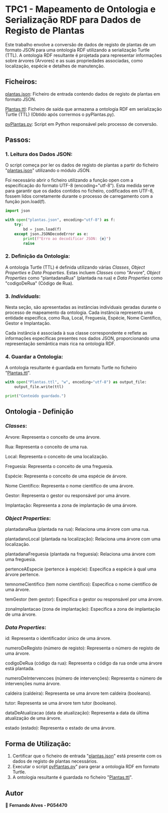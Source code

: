 # TPC1 - Mapeamento de Ontologia e Serialização RDF para Dados de Registo de Plantas

Este trabalho envolve a conversão de dados de registo de plantas de um formato JSON para uma ontologia RDF utilizando a serialização Turtle (TTL). A ontologia RDF resultante é projetada para representar informações sobre árvores (Arvores) e as suas propriedades associadas, como localização, espécie e detalhes de manutenção.

## Ficheiros:
[plantas.json](plantas.json): Ficheiro de entrada contendo dados de registo de plantas em formato JSON.

[Plantas.ttl](Plantas.ttl): Ficheiro de saída que armazena a ontologia RDF em serialização Turtle (TTL) (Obtido após corrermos o pyPlantas.py).

[pyPlantas.py](pyPlantas.py): Script em Python responsável pelo processo de conversão.

## Passos:

### 1. Leitura dos Dados JSON:

O script começa por ler os dados de registo de plantas a partir do ficheiro "[plantas.json](plantas.json)" utilizando o módulo JSON. 

Foi necessário abrir o ficheiro utilizando a função open com a especificação do formato UTF-8 (encoding="utf-8"). Esta medida serve para garantir que os dados contidos no ficheiro, codificados em UTF-8, fossem lidos corretamente durante o processo de carregamento com a função json.load(f).

```python
import json

with open("plantas.json", encoding="utf-8") as f:
    try:
        bd = json.load(f)
    except json.JSONDecodeError as e:
        print(f"Erro ao decodificar JSON: {e}")
        raise
```

### 2. Definição da Ontologia:

A ontologia Turtle (TTL) é definida utilizando várias _Classes_, _Object Properties_ e _Data Properties_. Estas incluem _Classes_ como "Arvore", _Object Properties_ como "plantadanaRua" (plantada na rua) e _Data Properties_ como "codigoDeRua" (Código de Rua).

### 3. _Individuals_:

Nesta seção, são apresentadas as instâncias individuais geradas durante o processo de mapeamento da ontologia. Cada instância representa uma entidade específica, como Rua, Local, Freguesia, Espécie, Nome Científico, Gestor e Implantação.

Cada instância é associada à sua classe correspondente e reflete as informações específicas presentes nos dados JSON, proporcionando uma representação semântica mais rica na ontologia RDF.

### 4. Guardar a Ontologia:

A ontologia resultante é guardada em formato Turtle no ficheiro "[Plantas.ttl](Plantas.ttl)".

```python
with open("Plantas.ttl", "w", encoding="utf-8") as output_file:
    output_file.write(ttl)

print("Conteúdo guardado.")
```
## Ontologia - Definição

### _Classes_:
Arvore:
Representa o conceito de uma árvore.

Rua:
Representa o conceito de uma rua.

Local:
Representa o conceito de uma localização.

Freguesia:
Representa o conceito de uma freguesia.

Espécie:
Representa o conceito de uma espécie de árvore.

Nome Científico:
Representa o nome científico de uma árvore.

Gestor:
Representa o gestor ou responsável por uma árvore.

Implantação:
Representa a zona de implantação de uma árvore.

### _Object Properties_:

plantadanaRua (plantada na rua):
Relaciona uma árvore com uma rua.

plantadanoLocal (plantada na localização):
Relaciona uma árvore com uma localização.

plantadanaFreguesia (plantada na freguesia):
Relaciona uma árvore com uma freguesia.

pertenceAEspecie (pertence à espécie):
Especifica a espécie à qual uma árvore pertence.

temnomeCientifico (tem nome científico):
Especifica o nome científico de uma árvore.

temGestor (tem gestor):
Especifica o gestor ou responsável por uma árvore.

zonaImplantacao (zona de implantação):
Especifica a zona de implantação de uma árvore.

### _Data Properties_:
id: Representa o identificador único de uma árvore.

numeroDeRegisto (número de registo):
Representa o número de registo de uma árvore.

codigoDeRua (código da rua):
Representa o código da rua onde uma árvore está plantada.

numeroDeIntervencoes (número de intervenções):
Representa o número de intervenções numa árvore.

caldeira (caldeira):
Representa se uma árvore tem caldeira (booleano).

tutor:
Representa se uma árvore tem tutor (booleano).

dataDeAtualizacao (data de atualização):
Representa a data da última atualização de uma árvore.

estado (estado):
Representa o estado de uma árvore.

## Forma de Utilização:
1. Certificar que o ficheiro de entrada "[plantas.json](plantas.json)" está presente com os dados de registo de plantas necessários.
2. Executar o script [pyPlantas.py](pyPlantas.py)" para gerar a ontologia RDF em formato Turtle.
3. A ontologia resultante é guardada no ficheiro "[Plantas.ttl](Plantas.ttl)".

## Autor
👤 **Fernando Alves - PG54470**
